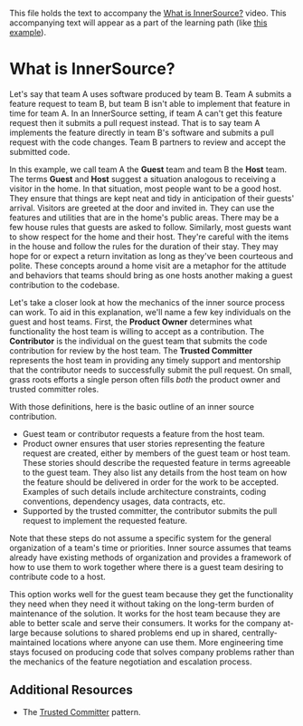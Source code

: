 This file holds the text to accompany the [What is InnerSource?](https://www.safaribooksonline.com/videos/introduction-to-innersource/9781492041504/9781492041504-video321608) video.
This accompanying text will appear as a part of the learning path (like [this example](https://www.safaribooksonline.com/learning-paths/learning-path-lean/9781491999738/9781491946527-/part01ch01.html)).

# What is InnerSource?

Let's say that team A uses software produced by team B.
Team A submits a feature request to team B, but team B isn't able to implement that feature in time for team A.
In an InnerSource setting, if team A can't get this feature request then it submits a pull request instead.
That is to say team A implements the feature directly in team B's software and submits a pull request with the code changes.
Team B partners to review and accept the submitted code.

In this example, we call team A the **Guest** team and team B the **Host** team.
The terms **Guest** and **Host** suggest a situation analogous to receiving a visitor in the home.
In that situation, most people want to be a good host.
They ensure that things are kept neat and tidy in anticipation of their guests' arrival.
Visitors are greeted at the door and invited in.
They can use the features and utilities that are in the home's public areas.
There may be a few house rules that guests are asked to follow.
Similarly, most guests want to show respect for the home and their host.
They're careful with the items in the house and follow the rules for the duration of their stay.
They may hope for or expect a return invitation as long as they've been courteous and polite.
These concepts around a home visit are a metaphor for the attitude and behaviors that teams should bring as one hosts another making a guest contribution to the codebase.

Let's take a closer look at how the mechanics of the inner source process can work.
To aid in this explanation, we'll name a few key individuals on the guest and host teams.
First, the **Product Owner** determines what functionality the host team is willing to accept as a contribution.
The **Contributor** is the individual on the guest team that submits the code contribution for review by the host team.
The **Trusted Committer** represents the host team in providing any timely support and mentorship that the contributor needs to successfully submit the pull request.
On small, grass roots efforts a single person often fills _both_ the product owner and trusted committer roles.

With those definitions, here is the basic outline of an inner source contribution.

* Guest team or contributor requests a feature from the host team.
* Product owner ensures that user stories representing the feature request are created, either by members of the guest team or host team.
These stories should describe the requested feature in terms agreeable to the guest team.
They also list any details from the host team on how the feature should be delivered in order for the work to be accepted.
Examples of such details include architecture constraints, coding conventions, dependency usages, data contracts, etc.
* Supported by the trusted committer, the contributor submits the pull request to implement the requested feature.

Note that these steps do not assume a specific system for the general organization of a team's time or priorities. Inner source assumes that teams already have existing methods of organization and provides a framework of how to use them to work together where there is a guest team desiring to contribute code to a host.

This option works well for the guest team because they get the functionality they need when they need it without taking on the long-term burden of maintenance of the solution.
It works for the host team because they are able to better scale and serve their consumers.
It works for the company at-large because solutions to shared problems end up in shared, centrally-maintained locations where anyone can use them.
More engineering time stays focused on producing code that solves company problems rather than the mechanics of the feature negotiation and escalation process.

## Additional Resources

* The [Trusted Committer](https://github.com/paypal/InnerSourcePatterns/blob/master/project-roles/trusted-committer.md) pattern.
